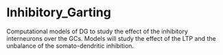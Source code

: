 # Inhibitory_Garting
Computational  models of DG to study the effect of the inhibitory interneurons over the GCs. Models will study the effect of the LTP and the unbalance of the somato-dendritic inhibition.
